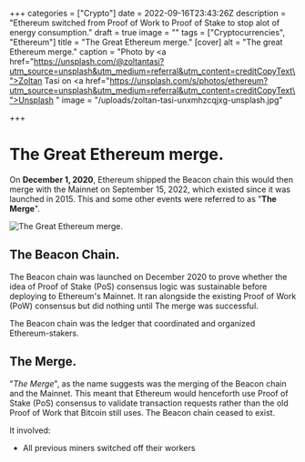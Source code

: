 +++
categories = ["Crypto"]
date = 2022-09-16T23:43:26Z
description = "Ethereum switched from Proof of Work to Proof of Stake to stop alot of energy consumption."
draft = true
image = ""
tags = ["Cryptocurrencies", "Ethereum"]
title = "The Great Ethereum merge."
[cover]
alt = "The great Ethereum merge."
caption = "Photo by <a href=\"https://unsplash.com/@zoltantasi?utm_source=unsplash&utm_medium=referral&utm_content=creditCopyText\">Zoltan Tasi</a> on <a href=\"https://unsplash.com/s/photos/ethereum?utm_source=unsplash&utm_medium=referral&utm_content=creditCopyText\">Unsplash</a>   "
image = "/uploads/zoltan-tasi-unxmhzcqjxg-unsplash.jpg"

+++
# The Great Ethereum merge.

On **December 1, 2020**, Ethereum shipped the Beacon chain this would then merge with the Mainnet on September 15, 2022, which existed since it was launched in 2015. This and some other events were referred to as  "**The Merge**".

![The Great Ethereum merge.](/uploads/yancy-min-842ofhc6mai-unsplash-1.jpg 'Photo by <a href="https://unsplash.com/ja/@yancymin?utm_source=unsplash&utm_medium=referral&utm_content=creditCopyText">Yancy Min</a> on <a href="https://unsplash.com/s/photos/github?utm_source=unsplash&utm_medium=referral&utm_content=creditCopyText">Unsplash</a>   ')

## The Beacon Chain.

The Beacon chain was launched on December 2020 to prove whether the idea of Proof of Stake (PoS) consensus logic was sustainable before deploying to Ethereum's Mainnet. It ran alongside the existing Proof of Work (PoW) consensus but did nothing until The merge was successful.

The Beacon chain was the ledger that coordinated and organized Ethereum-stakers.

## The Merge.

"_The Merge_", as the name suggests was the merging of the Beacon chain and the Mainnet. This meant that Ethereum would henceforth use Proof of Stake (PoS) consensus to validate transaction requests rather than the old Proof of Work that Bitcoin still uses. The Beacon chain ceased to exist.

It involved:

* All previous miners switched off their workers